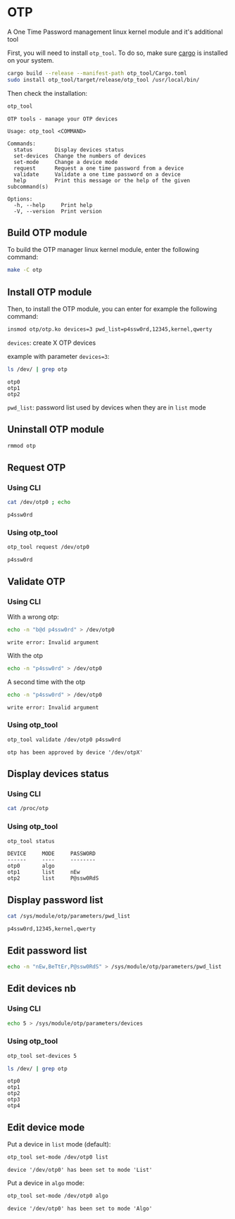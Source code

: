# OTP

A One Time Password management linux kernel module and it's additional tool

First, you will need to install `otp_tool`. To do so, make sure [cargo](https://www.rust-lang.org/tools/install) is installed on your system.

```sh
cargo build --release --manifest-path otp_tool/Cargo.toml
sudo install otp_tool/target/release/otp_tool /usr/local/bin/
```

Then check the installation:

```sh
otp_tool
```

```
OTP tools - manage your OTP devices

Usage: otp_tool <COMMAND>

Commands:
  status       Display devices status
  set-devices  Change the numbers of devices
  set-mode     Change a device mode
  request      Request a one time password from a device
  validate     Validate a one time password on a device
  help         Print this message or the help of the given subcommand(s)

Options:
  -h, --help     Print help
  -V, --version  Print version
```

## Build OTP module

To build the OTP manager linux kernel module, enter the following command:

```sh
make -C otp
```

## Install OTP module

Then, to install the OTP module, you can enter for example the following command:

```sh
insmod otp/otp.ko devices=3 pwd_list=p4ssw0rd,12345,kernel,qwerty
```

`devices`: create X OTP devices

example with parameter `devices=3`:

```sh
ls /dev/ | grep otp
```

```
otp0
otp1
otp2
```

`pwd_list`: password list used by devices when they are in `list` mode

## Uninstall OTP module

```sh
rmmod otp
```

## Request OTP

### Using CLI

```sh
cat /dev/otp0 ; echo
```

```
p4ssw0rd
```

### Using otp_tool

```sh
otp_tool request /dev/otp0
```

```
p4ssw0rd
```

## Validate OTP

### Using CLI

With a wrong otp:

```sh
echo -n "b@d p4ssw0rd" > /dev/otp0
```

```
write error: Invalid argument
```

With the otp

```sh
echo -n "p4ssw0rd" > /dev/otp0
```

A second time with the otp

```sh
echo -n "p4ssw0rd" > /dev/otp0
```

```
write error: Invalid argument
```

### Using otp_tool

```sh
otp_tool validate /dev/otp0 p4ssw0rd
```

```
otp has been approved by device '/dev/otpX'
```

## Display devices status

### Using CLI

```sh
cat /proc/otp
```

### Using otp_tool

```sh
otp_tool status
```

```
DEVICE     MODE     PASSWORD
------     ----     --------
otp0       algo     
otp1       list     nEw
otp2       list     P@ssw0RdS
```

## Display password list

```sh
cat /sys/module/otp/parameters/pwd_list
```

```
p4ssw0rd,12345,kernel,qwerty
```

## Edit password list

```sh
echo -n "nEw,BeTtEr,P@ssw0RdS" > /sys/module/otp/parameters/pwd_list
```

## Edit devices nb

### Using CLI

```sh
echo 5 > /sys/module/otp/parameters/devices
```

### Using otp_tool

```sh
otp_tool set-devices 5
```

```sh
ls /dev/ | grep otp
```

```
otp0
otp1
otp2
otp3
otp4
```

## Edit device mode

Put a device in `list` mode (default):

```sh
otp_tool set-mode /dev/otp0 list
```

```
device '/dev/otp0' has been set to mode 'List'
```

Put a device in `algo` mode:

```sh
otp_tool set-mode /dev/otp0 algo
```

```
device '/dev/otp0' has been set to mode 'Algo'
```
